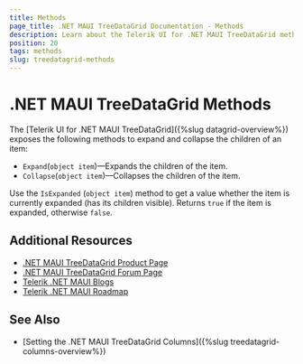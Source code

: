 ```yaml
---
title: Methods
page_title: .NET MAUI TreeDataGrid Documentation - Methods
description: Learn about the Telerik UI for .NET MAUI TreeDataGrid methods and how to expand or collapse a parent node programatically.
position: 20
tags: methods
slug: treedatagrid-methods
---
```


# .NET MAUI TreeDataGrid Methods

The [Telerik UI for .NET MAUI TreeDataGrid]({%slug datagrid-overview%}) exposes the following methods to expand and collapse the children of an item:

* `Expand`(`object item`)&mdash;Expands the children of the item.
* `Collapse`(`object item`)&mdash;Collapses the children of the item.

Use the `IsExpanded` (`object item`) method to get a value whether the item is currently expanded (has its children visible). Returns `true` if the item is expanded, otherwise `false`.

## Additional Resources

- [.NET MAUI TreeDataGrid Product Page](https://www.telerik.com/maui-ui/treedatagrid)
- [.NET MAUI TreeDataGrid Forum Page](https://www.telerik.com/forums/maui?tagId=1801)
- [Telerik .NET MAUI Blogs](https://www.telerik.com/blogs/mobile-net-maui)
- [Telerik .NET MAUI Roadmap](https://www.telerik.com/support/whats-new/maui-ui/roadmap)

## See Also

- [Setting the .NET MAUI TreeDataGrid Columns]({%slug treedatagrid-columns-overview%})
